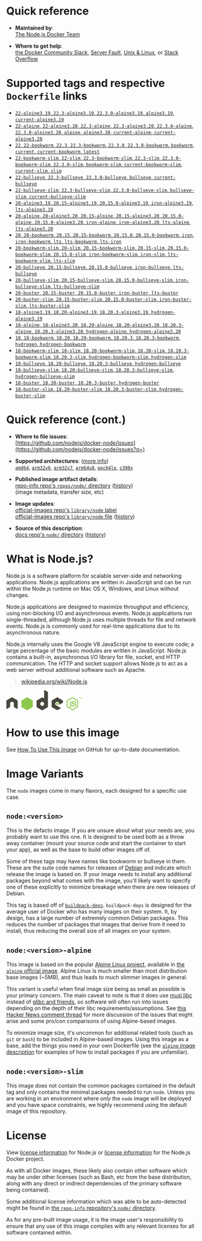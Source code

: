 <!--

********************************************************************************

WARNING:

    DO NOT EDIT "node/README.md"

    IT IS AUTO-GENERATED

    (from the other files in "node/" combined with a set of templates)

********************************************************************************

-->

# Quick reference

-	**Maintained by**:  
	[The Node.js Docker Team](https://github.com/nodejs/docker-node)

-	**Where to get help**:  
	[the Docker Community Slack](https://dockr.ly/comm-slack), [Server Fault](https://serverfault.com/help/on-topic), [Unix & Linux](https://unix.stackexchange.com/help/on-topic), or [Stack Overflow](https://stackoverflow.com/help/on-topic)

# Supported tags and respective `Dockerfile` links

-	[`22-alpine3.19`, `22.3-alpine3.19`, `22.3.0-alpine3.19`, `alpine3.19`, `current-alpine3.19`](https://github.com/nodejs/docker-node/blob/17e222f5ca0d572b991cada44394e0eb09ba2b30/22/alpine3.19/Dockerfile)
-	[`22-alpine`, `22-alpine3.20`, `22.3-alpine`, `22.3-alpine3.20`, `22.3.0-alpine`, `22.3.0-alpine3.20`, `alpine`, `alpine3.20`, `current-alpine`, `current-alpine3.20`](https://github.com/nodejs/docker-node/blob/17e222f5ca0d572b991cada44394e0eb09ba2b30/22/alpine3.20/Dockerfile)
-	[`22`, `22-bookworm`, `22.3`, `22.3-bookworm`, `22.3.0`, `22.3.0-bookworm`, `bookworm`, `current`, `current-bookworm`, `latest`](https://github.com/nodejs/docker-node/blob/17e222f5ca0d572b991cada44394e0eb09ba2b30/22/bookworm/Dockerfile)
-	[`22-bookworm-slim`, `22-slim`, `22.3-bookworm-slim`, `22.3-slim`, `22.3.0-bookworm-slim`, `22.3.0-slim`, `bookworm-slim`, `current-bookworm-slim`, `current-slim`, `slim`](https://github.com/nodejs/docker-node/blob/17e222f5ca0d572b991cada44394e0eb09ba2b30/22/bookworm-slim/Dockerfile)
-	[`22-bullseye`, `22.3-bullseye`, `22.3.0-bullseye`, `bullseye`, `current-bullseye`](https://github.com/nodejs/docker-node/blob/17e222f5ca0d572b991cada44394e0eb09ba2b30/22/bullseye/Dockerfile)
-	[`22-bullseye-slim`, `22.3-bullseye-slim`, `22.3.0-bullseye-slim`, `bullseye-slim`, `current-bullseye-slim`](https://github.com/nodejs/docker-node/blob/17e222f5ca0d572b991cada44394e0eb09ba2b30/22/bullseye-slim/Dockerfile)
-	[`20-alpine3.19`, `20.15-alpine3.19`, `20.15.0-alpine3.19`, `iron-alpine3.19`, `lts-alpine3.19`](https://github.com/nodejs/docker-node/blob/73d1fd5cb366c132572dea5cb5a1ad39e1b00d2b/20/alpine3.19/Dockerfile)
-	[`20-alpine`, `20-alpine3.20`, `20.15-alpine`, `20.15-alpine3.20`, `20.15.0-alpine`, `20.15.0-alpine3.20`, `iron-alpine`, `iron-alpine3.20`, `lts-alpine`, `lts-alpine3.20`](https://github.com/nodejs/docker-node/blob/73d1fd5cb366c132572dea5cb5a1ad39e1b00d2b/20/alpine3.20/Dockerfile)
-	[`20`, `20-bookworm`, `20.15`, `20.15-bookworm`, `20.15.0`, `20.15.0-bookworm`, `iron`, `iron-bookworm`, `lts`, `lts-bookworm`, `lts-iron`](https://github.com/nodejs/docker-node/blob/73d1fd5cb366c132572dea5cb5a1ad39e1b00d2b/20/bookworm/Dockerfile)
-	[`20-bookworm-slim`, `20-slim`, `20.15-bookworm-slim`, `20.15-slim`, `20.15.0-bookworm-slim`, `20.15.0-slim`, `iron-bookworm-slim`, `iron-slim`, `lts-bookworm-slim`, `lts-slim`](https://github.com/nodejs/docker-node/blob/73d1fd5cb366c132572dea5cb5a1ad39e1b00d2b/20/bookworm-slim/Dockerfile)
-	[`20-bullseye`, `20.15-bullseye`, `20.15.0-bullseye`, `iron-bullseye`, `lts-bullseye`](https://github.com/nodejs/docker-node/blob/73d1fd5cb366c132572dea5cb5a1ad39e1b00d2b/20/bullseye/Dockerfile)
-	[`20-bullseye-slim`, `20.15-bullseye-slim`, `20.15.0-bullseye-slim`, `iron-bullseye-slim`, `lts-bullseye-slim`](https://github.com/nodejs/docker-node/blob/73d1fd5cb366c132572dea5cb5a1ad39e1b00d2b/20/bullseye-slim/Dockerfile)
-	[`20-buster`, `20.15-buster`, `20.15.0-buster`, `iron-buster`, `lts-buster`](https://github.com/nodejs/docker-node/blob/73d1fd5cb366c132572dea5cb5a1ad39e1b00d2b/20/buster/Dockerfile)
-	[`20-buster-slim`, `20.15-buster-slim`, `20.15.0-buster-slim`, `iron-buster-slim`, `lts-buster-slim`](https://github.com/nodejs/docker-node/blob/73d1fd5cb366c132572dea5cb5a1ad39e1b00d2b/20/buster-slim/Dockerfile)
-	[`18-alpine3.19`, `18.20-alpine3.19`, `18.20.3-alpine3.19`, `hydrogen-alpine3.19`](https://github.com/nodejs/docker-node/blob/416397c67bb40e186b621d7dc12deb6b0a1ce34e/18/alpine3.19/Dockerfile)
-	[`18-alpine`, `18-alpine3.20`, `18.20-alpine`, `18.20-alpine3.20`, `18.20.3-alpine`, `18.20.3-alpine3.20`, `hydrogen-alpine`, `hydrogen-alpine3.20`](https://github.com/nodejs/docker-node/blob/416397c67bb40e186b621d7dc12deb6b0a1ce34e/18/alpine3.20/Dockerfile)
-	[`18`, `18-bookworm`, `18.20`, `18.20-bookworm`, `18.20.3`, `18.20.3-bookworm`, `hydrogen`, `hydrogen-bookworm`](https://github.com/nodejs/docker-node/blob/d3965ef329265accff145164f06653216e416685/18/bookworm/Dockerfile)
-	[`18-bookworm-slim`, `18-slim`, `18.20-bookworm-slim`, `18.20-slim`, `18.20.3-bookworm-slim`, `18.20.3-slim`, `hydrogen-bookworm-slim`, `hydrogen-slim`](https://github.com/nodejs/docker-node/blob/d3965ef329265accff145164f06653216e416685/18/bookworm-slim/Dockerfile)
-	[`18-bullseye`, `18.20-bullseye`, `18.20.3-bullseye`, `hydrogen-bullseye`](https://github.com/nodejs/docker-node/blob/d3965ef329265accff145164f06653216e416685/18/bullseye/Dockerfile)
-	[`18-bullseye-slim`, `18.20-bullseye-slim`, `18.20.3-bullseye-slim`, `hydrogen-bullseye-slim`](https://github.com/nodejs/docker-node/blob/d3965ef329265accff145164f06653216e416685/18/bullseye-slim/Dockerfile)
-	[`18-buster`, `18.20-buster`, `18.20.3-buster`, `hydrogen-buster`](https://github.com/nodejs/docker-node/blob/d3965ef329265accff145164f06653216e416685/18/buster/Dockerfile)
-	[`18-buster-slim`, `18.20-buster-slim`, `18.20.3-buster-slim`, `hydrogen-buster-slim`](https://github.com/nodejs/docker-node/blob/d3965ef329265accff145164f06653216e416685/18/buster-slim/Dockerfile)

# Quick reference (cont.)

-	**Where to file issues**:  
	[https://github.com/nodejs/docker-node/issues](https://github.com/nodejs/docker-node/issues?q=)

-	**Supported architectures**: ([more info](https://github.com/docker-library/official-images#architectures-other-than-amd64))  
	[`amd64`](https://hub.docker.com/r/amd64/node/), [`arm32v6`](https://hub.docker.com/r/arm32v6/node/), [`arm32v7`](https://hub.docker.com/r/arm32v7/node/), [`arm64v8`](https://hub.docker.com/r/arm64v8/node/), [`ppc64le`](https://hub.docker.com/r/ppc64le/node/), [`s390x`](https://hub.docker.com/r/s390x/node/)

-	**Published image artifact details**:  
	[repo-info repo's `repos/node/` directory](https://github.com/docker-library/repo-info/blob/master/repos/node) ([history](https://github.com/docker-library/repo-info/commits/master/repos/node))  
	(image metadata, transfer size, etc)

-	**Image updates**:  
	[official-images repo's `library/node` label](https://github.com/docker-library/official-images/issues?q=label%3Alibrary%2Fnode)  
	[official-images repo's `library/node` file](https://github.com/docker-library/official-images/blob/master/library/node) ([history](https://github.com/docker-library/official-images/commits/master/library/node))

-	**Source of this description**:  
	[docs repo's `node/` directory](https://github.com/docker-library/docs/tree/master/node) ([history](https://github.com/docker-library/docs/commits/master/node))

# What is Node.js?

Node.js is a software platform for scalable server-side and networking applications. Node.js applications are written in JavaScript and can be run within the Node.js runtime on Mac OS X, Windows, and Linux without changes.

Node.js applications are designed to maximize throughput and efficiency, using non-blocking I/O and asynchronous events. Node.js applications run single-threaded, although Node.js uses multiple threads for file and network events. Node.js is commonly used for real-time applications due to its asynchronous nature.

Node.js internally uses the Google V8 JavaScript engine to execute code; a large percentage of the basic modules are written in JavaScript. Node.js contains a built-in, asynchronous I/O library for file, socket, and HTTP communication. The HTTP and socket support allows Node.js to act as a web server without additional software such as Apache.

> [wikipedia.org/wiki/Node.js](https://en.wikipedia.org/wiki/Node.js)

![logo](https://raw.githubusercontent.com/docker-library/docs/01c12653951b2fe592c1f93a13b4e289ada0e3a1/node/logo.png)

# How to use this image

See [How To Use This Image](https://github.com/nodejs/docker-node/blob/master/README.md#how-to-use-this-image) on GitHub for up-to-date documentation.

# Image Variants

The `node` images come in many flavors, each designed for a specific use case.

## `node:<version>`

This is the defacto image. If you are unsure about what your needs are, you probably want to use this one. It is designed to be used both as a throw away container (mount your source code and start the container to start your app), as well as the base to build other images off of.

Some of these tags may have names like bookworm or bullseye in them. These are the suite code names for releases of [Debian](https://wiki.debian.org/DebianReleases) and indicate which release the image is based on. If your image needs to install any additional packages beyond what comes with the image, you'll likely want to specify one of these explicitly to minimize breakage when there are new releases of Debian.

This tag is based off of [`buildpack-deps`](https://hub.docker.com/_/buildpack-deps/). `buildpack-deps` is designed for the average user of Docker who has many images on their system. It, by design, has a large number of extremely common Debian packages. This reduces the number of packages that images that derive from it need to install, thus reducing the overall size of all images on your system.

## `node:<version>-alpine`

This image is based on the popular [Alpine Linux project](https://alpinelinux.org), available in [the `alpine` official image](https://hub.docker.com/_/alpine). Alpine Linux is much smaller than most distribution base images (~5MB), and thus leads to much slimmer images in general.

This variant is useful when final image size being as small as possible is your primary concern. The main caveat to note is that it does use [musl libc](https://musl.libc.org) instead of [glibc and friends](https://www.etalabs.net/compare_libcs.html), so software will often run into issues depending on the depth of their libc requirements/assumptions. See [this Hacker News comment thread](https://news.ycombinator.com/item?id=10782897) for more discussion of the issues that might arise and some pro/con comparisons of using Alpine-based images.

To minimize image size, it's uncommon for additional related tools (such as `git` or `bash`) to be included in Alpine-based images. Using this image as a base, add the things you need in your own Dockerfile (see the [`alpine` image description](https://hub.docker.com/_/alpine/) for examples of how to install packages if you are unfamiliar).

## `node:<version>-slim`

This image does not contain the common packages contained in the default tag and only contains the minimal packages needed to run `node`. Unless you are working in an environment where *only* the `node` image will be deployed and you have space constraints, we highly recommend using the default image of this repository.

# License

View [license information](https://github.com/nodejs/node/blob/master/LICENSE) for Node.js or [license information](https://github.com/nodejs/docker-node/blob/master/LICENSE) for the Node.js Docker project.

As with all Docker images, these likely also contain other software which may be under other licenses (such as Bash, etc from the base distribution, along with any direct or indirect dependencies of the primary software being contained).

Some additional license information which was able to be auto-detected might be found in [the `repo-info` repository's `node/` directory](https://github.com/docker-library/repo-info/tree/master/repos/node).

As for any pre-built image usage, it is the image user's responsibility to ensure that any use of this image complies with any relevant licenses for all software contained within.
